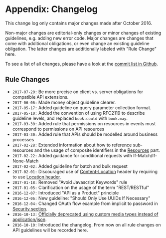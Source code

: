 # Appendix: Changelog

This change log only contains major changes made after October 2016.

Non-major changes are editorial-only changes or minor changes of existing guidelines, e.g. adding new error code. Major changes are changes that come with additional obligations, or even change an existing guideline obligation. The latter changes are additionally labeled with "Rule Change" here.

To see a list of all changes, please have a look at the [commit list in Github](https://github.com/zalando/restful-api-guidelines/commits/master).

## Rule Changes

* `2017-07-20:` Be more precise on client vs. server obligations for compatible API extensions.
* `2017-06-06:` Made money object guideline clearer.
* `2017-05-17:` Added guideline on query parameter collection format.
* `2017-05-10:` Added the convention of using RFC2119 to describe guideline 
levels, and replaced `book.could` with `book.may`.
* `2017-03-30:` Added rule that permissions on resources in events must correspond to permissions on API resources
* `2017-03-30:` Added rule that APIs should be modelled around business processes
* `2017-02-28:` Extended information about how to reference sub-resources and the usage of composite identifiers in the [Resources](../resources/Resources.md#-bookmust--identify-resources-and-sub-resources-via-path-segments) part.
* `2017-02-22:` Added guidance for conditional requests with If-Match/If-None-Match
* `2017-02-02:` Added guideline for batch and bulk request
* `2017-02-01:` Discouraged use of [Content-Location](../headers/CommonHeaders.md#could-use-contentlocation-header) header by requiring to use [Location header](../headers/CommonHeaders.md#should-use-location-header-instead-of-contentlocation-header).
* `2017-01-18:` Removed "Avoid Javascript Keywords" rule
* `2017-01-05:` Clarification on the usage of the term "REST/RESTful"
* `2016-12-07:` Introduced "API as a Product" principle
* `2016-12-06:` New guideline: "Should Only Use UUIDs If Necessary"
* `2016-12-04:` Changed OAuth flow example from implicit to password in [Security section](../security/Security.md).
* `2016-10-13:` [Officially deprecated using custom media types instead of application/json](../data-formats/DataFormats.md#should-prefer-standard-media-type-name-applicationjson).
* `2016-10-10:` Introduced the changelog. From now on all rule changes on API guidelines will be recorded here.
